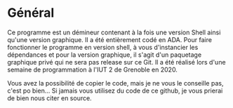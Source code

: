 # Général

Ce programme est un démineur contenant à la fois une version Shell ainsi qu'une version graphique.
Il a été entièrement codé en ADA. Pour faire fonctionner le programme en version shell, à vous d'instancier les dépendances et pour la version graphique, il s'agit d'un paquetage graphique
privé qui ne sera pas release sur ce Git.
Il a été réalisé lors d'une semaine de programmation à l'IUT 2 de Grenoble en 2020.

Vous avez la possibilité de copier le code, mais je ne vous le conseille pas, c'est po bien...
Si jamais vous utilisez du code de ce github, je vous prierai de bien nous citer en source.
